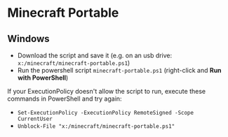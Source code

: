 # Minecraft Portable

## Windows

-   Download the script and save it (e.g. on an usb drive: `x:/minecraft/minecraft-portable.ps1`)
-   Run the powershell script `minecraft-portable.ps1` (right-click and **Run with PowerShell**)

If your ExecutionPolicy doesn't allow the script to run, execute these commands in PowerShell and try again:

-   `Set-ExecutionPolicy -ExecutionPolicy RemoteSigned -Scope CurrentUser`
-   `Unblock-File "x:/minecraft/minecraft-portable.ps1"`
